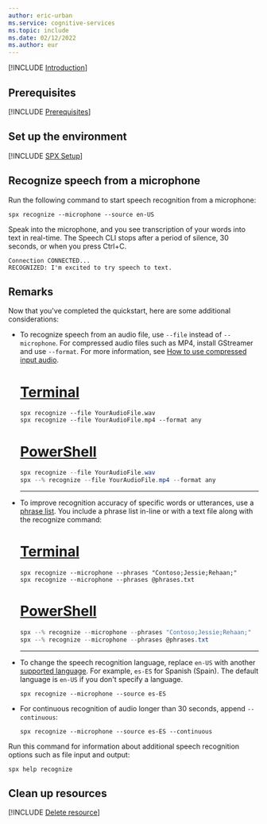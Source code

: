 ```yaml
---
author: eric-urban
ms.service: cognitive-services
ms.topic: include
ms.date: 02/12/2022
ms.author: eur
---
```


[!INCLUDE [Introduction](intro.md)]

## Prerequisites

[!INCLUDE [Prerequisites](../../common/azure-prerequisites.md)]

## Set up the environment

[!INCLUDE [SPX Setup](../../spx-setup-quick.md)]

## Recognize speech from a microphone

Run the following command to start speech recognition from a microphone:

```console
spx recognize --microphone --source en-US
```

Speak into the microphone, and you see transcription of your words into text in real-time. The Speech CLI stops after a period of silence, 30 seconds, or when you press Ctrl+C.

```console
Connection CONNECTED...
RECOGNIZED: I'm excited to try speech to text.
```

## Remarks
Now that you've completed the quickstart, here are some additional considerations:

- To recognize speech from an audio file, use `--file` instead of `--microphone`. For compressed audio files such as MP4, install GStreamer and use `--format`. For more information, see [How to use compressed input audio](~/articles/cognitive-services/speech-service/how-to-use-codec-compressed-audio-input-streams.md).
    # [Terminal](#tab/terminal)
    ```console
    spx recognize --file YourAudioFile.wav
    spx recognize --file YourAudioFile.mp4 --format any
    ```
    # [PowerShell](#tab/powershell)
    ```powershell
    spx recognize --file YourAudioFile.wav
    spx --% recognize --file YourAudioFile.mp4 --format any
    ```
    ***
- To improve recognition accuracy of specific words or utterances, use a [phrase list](~/articles/cognitive-services/speech-service/improve-accuracy-phrase-list.md). You include a phrase list in-line or with a text file along with the recognize command:
    # [Terminal](#tab/terminal)
    ```console
    spx recognize --microphone --phrases "Contoso;Jessie;Rehaan;"
    spx recognize --microphone --phrases @phrases.txt
    ```
    # [PowerShell](#tab/powershell)
    ```powershell
    spx --% recognize --microphone --phrases "Contoso;Jessie;Rehaan;"
    spx --% recognize --microphone --phrases @phrases.txt
    ```
    ***
- To change the speech recognition language, replace `en-US` with another [supported language](~/articles/cognitive-services/speech-service/supported-languages.md). For example, `es-ES` for Spanish (Spain). The default language is `en-US` if you don't specify a language.
    ```console
    spx recognize --microphone --source es-ES
    ```
- For continuous recognition of audio longer than 30 seconds, append `--continuous`:
    ```console
    spx recognize --microphone --source es-ES --continuous
    ```

Run this command for information about additional speech recognition options such as file input and output:
```console
spx help recognize
```

## Clean up resources

[!INCLUDE [Delete resource](../../common/delete-resource.md)]
